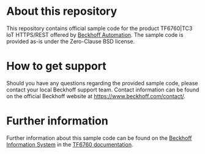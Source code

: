# About this repository
This repository contains official sample code for the product TF6760|TC3 IoT HTTPS/REST offered by [Beckhoff Automation](https://www.beckhoff.com). The sample code is provided as-is under the Zero-Clause BSD license.

# How to get support
Should you have any questions regarding the provided sample code, please contact your local Beckhoff support team. Contact information can be found on the official Beckhoff website at https://www.beckhoff.com/contact/.

# Further information
Further information about this sample code can be found on the [Beckhoff Information System](https://infosys.beckhoff.com) in the [TF6760 documentation](https://infosys.beckhoff.com/content/1031/tf6760_tc3_iot_https_rest/index.html).
